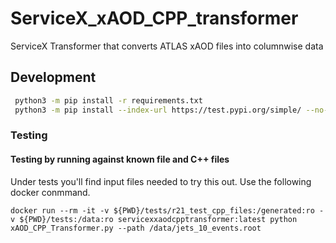 # ServiceX_xAOD_CPP_transformer
ServiceX Transformer that converts ATLAS xAOD files into columnwise data

## Development
```bash
 python3 -m pip install -r requirements.txt
 python3 -m pip install --index-url https://test.pypi.org/simple/ --no-deps servicex
```

### Testing

#### Testing by running against known file and C++ files

Under tests you'll find input files needed to try this out. Use the following docker conmmand.

```
docker run --rm -it -v ${PWD}/tests/r21_test_cpp_files:/generated:ro -v ${PWD}/tests:/data:ro servicexxaodcpptransformer:latest python xAOD_CPP_Transformer.py --path /data/jets_10_events.root
```
